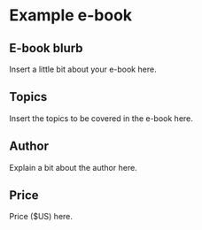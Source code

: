 # Example e-book

## E-book blurb

Insert a little bit about your e-book here.

## Topics

Insert the topics to be covered in the e-book here.

## Author

Explain a bit about the author here.

## Price

Price ($US) here.